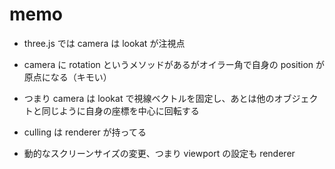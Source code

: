 
# memo

* three.js では camera は lookat が注視点
* camera に rotation というメソッドがあるがオイラー角で自身の position が原点になる（キモい）
* つまり camera は lookat で視線ベクトルを固定し、あとは他のオブジェクトと同じように自身の座標を中心に回転する

* culling は renderer が持ってる
* 動的なスクリーンサイズの変更、つまり viewport の設定も renderer






